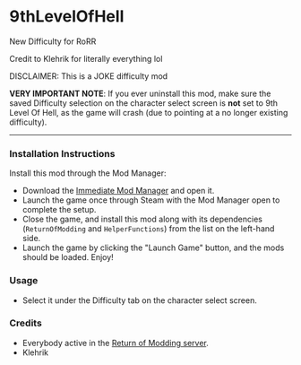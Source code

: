 # 9thLevelOfHell
New Difficulty for RoRR

Credit to Klehrik for literally everything lol

DISCLAIMER: This is a JOKE difficulty mod

**VERY IMPORTANT NOTE**: If you ever uninstall this mod, make sure the saved Difficulty selection on the character select screen is **not** set to 9th Level Of Hell, as the game will crash (due to pointing at a no longer existing difficulty).

---

### Installation Instructions

Install this mod through the Mod Manager:
* Download the [Immediate Mod Manager](https://thunderstore.io/c/risk-of-rain-returns/p/ReturnOfModding/ImmediateModManager) and open it.
* Launch the game once through Steam with the Mod Manager open to complete the setup.
* Close the game, and install this mod along with its dependencies (`ReturnOfModding` and `HelperFunctions`) from the list on the left-hand side.
* Launch the game by clicking the "Launch Game" button, and the mods should be loaded. Enjoy!


### Usage
* Select it under the Difficulty tab on the character select screen.


### Credits
* Everybody active in the [Return of Modding server](https://discord.gg/VjS57cszMq).
* Klehrik

